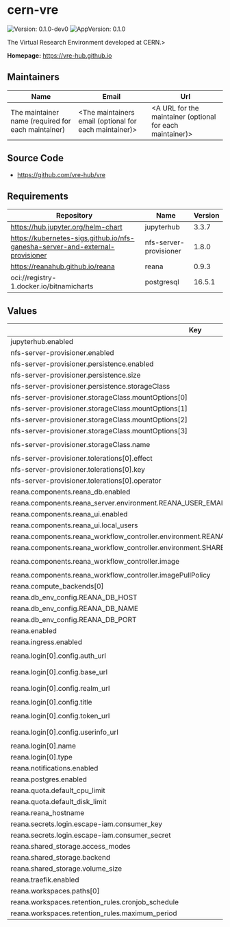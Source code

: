 # cern-vre

![Version: 0.1.0-dev0](https://img.shields.io/badge/Version-0.1.0--dev0-informational?style=flat-square) ![AppVersion: 0.1.0](https://img.shields.io/badge/AppVersion-0.1.0-informational?style=flat-square)

The Virtual Research Environment developed at CERN.>

**Homepage:** <https://vre-hub.github.io>

## Maintainers

| Name | Email | Url |
| ---- | ------ | --- |
| The maintainer name (required for each maintainer) | <The maintainers email (optional for each maintainer)> | <A URL for the maintainer (optional for each maintainer)> |

## Source Code

* <https://github.com/vre-hub/vre>

## Requirements

| Repository | Name | Version |
|------------|------|---------|
| https://hub.jupyter.org/helm-chart | jupyterhub | 3.3.7 |
| https://kubernetes-sigs.github.io/nfs-ganesha-server-and-external-provisioner | nfs-server-provisioner | 1.8.0 |
| https://reanahub.github.io/reana | reana | 0.9.3 |
| oci://registry-1.docker.io/bitnamicharts | postgresql | 16.5.1 |

## Values

| Key | Type | Default | Description |
|-----|------|---------|-------------|
| jupyterhub.enabled | bool | `true` |  |
| nfs-server-provisioner.enabled | bool | `true` |  |
| nfs-server-provisioner.persistence.enabled | bool | `true` |  |
| nfs-server-provisioner.persistence.size | string | `"100M"` |  |
| nfs-server-provisioner.persistence.storageClass | string | `"standard"` |  |
| nfs-server-provisioner.storageClass.mountOptions[0] | string | `"tcp"` |  |
| nfs-server-provisioner.storageClass.mountOptions[1] | string | `"nfsvers=4.1"` |  |
| nfs-server-provisioner.storageClass.mountOptions[2] | string | `"retrans=2"` |  |
| nfs-server-provisioner.storageClass.mountOptions[3] | string | `"timeo=30"` |  |
| nfs-server-provisioner.storageClass.name | string | `"cern-vre-shared-volume-storage-class"` |  |
| nfs-server-provisioner.tolerations[0].effect | string | `"NoSchedule"` |  |
| nfs-server-provisioner.tolerations[0].key | string | `"CriticalAddonsOnly"` |  |
| nfs-server-provisioner.tolerations[0].operator | string | `"Exists"` |  |
| reana.components.reana_db.enabled | bool | `false` |  |
| reana.components.reana_server.environment.REANA_USER_EMAIL_CONFIRMATION | bool | `false` |  |
| reana.components.reana_ui.enabled | bool | `true` |  |
| reana.components.reana_ui.local_users | bool | `false` |  |
| reana.components.reana_workflow_controller.environment.REANA_JOB_STATUS_CONSUMER_PREFETCH_COUNT | int | `10` |  |
| reana.components.reana_workflow_controller.environment.SHARED_VOLUME_PATH | string | `"/var/reana/"` |  |
| reana.components.reana_workflow_controller.image | string | `"docker.io/reanahub/reana-workflow-controller:0.9.4"` |  |
| reana.components.reana_workflow_controller.imagePullPolicy | string | `"IfNotPresent"` |  |
| reana.compute_backends[0] | string | `"kubernetes"` |  |
| reana.db_env_config.REANA_DB_HOST | string | `"postgres-postgresql"` |  |
| reana.db_env_config.REANA_DB_NAME | string | `"reana"` |  |
| reana.db_env_config.REANA_DB_PORT | string | `"5432"` |  |
| reana.enabled | bool | `true` |  |
| reana.ingress.enabled | bool | `false` |  |
| reana.login[0].config.auth_url | string | `"https://iam-escape.cloud.cnaf.infn.it/authorize"` |  |
| reana.login[0].config.base_url | string | `"https://iam-escape.cloud.cnaf.infn.it"` |  |
| reana.login[0].config.realm_url | string | `"https://iam-escape.cloud.cnaf.infn.it"` |  |
| reana.login[0].config.title | string | `"ESCAPE IAM"` |  |
| reana.login[0].config.token_url | string | `"https://iam-escape.cloud.cnaf.infn.it/token"` |  |
| reana.login[0].config.userinfo_url | string | `"https://iam-escape.cloud.cnaf.infn.it/userinfo"` |  |
| reana.login[0].name | string | `"escape-iam"` |  |
| reana.login[0].type | string | `"keycloak"` |  |
| reana.notifications.enabled | bool | `false` |  |
| reana.postgres.enabled | bool | `true` |  |
| reana.quota.default_cpu_limit | int | `36000000` |  |
| reana.quota.default_disk_limit | int | `10737418240` |  |
| reana.reana_hostname | string | `"reana-vre.obsuks4.unige.ch"` |  |
| reana.secrets.login.escape-iam.consumer_key | string | `"testkey"` |  |
| reana.secrets.login.escape-iam.consumer_secret | string | `"testsecret"` |  |
| reana.shared_storage.access_modes | string | `"ReadWriteMany"` |  |
| reana.shared_storage.backend | string | `"nfs"` |  |
| reana.shared_storage.volume_size | int | `1` |  |
| reana.traefik.enabled | bool | `false` |  |
| reana.workspaces.paths[0] | string | `"/var/reana:/var/reana"` |  |
| reana.workspaces.retention_rules.cronjob_schedule | string | `"0 2 * * *"` |  |
| reana.workspaces.retention_rules.maximum_period | string | `"forever"` |  |

